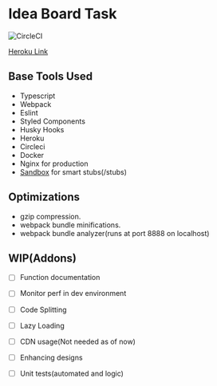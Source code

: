 # Idea Board Task

![CircleCI](https://img.shields.io/circleci/build/github/Mohit21GoJs/bcg-task/master?style=for-the-badge&token=24da5b9aafe35da88df71082e8bd51ef42286d2f)

[Heroku Link](https://tiles-map.herokuapp.com/)

## Base Tools Used

-   Typescript
-   Webpack
-   Eslint
-   Styled Components
-   Husky Hooks
-   Heroku
-   Circleci
-   Docker
-   Nginx for production
-   [Sandbox](https://getsandbox.com/) for smart stubs(/stubs)

## Optimizations

-   gzip compression.
-   webpack bundle minifications.
-   webpack bundle analyzer(runs at port 8888 on localhost)

## WIP(Addons)

-   [ ] Function documentation

-   [ ] Monitor perf in dev environment

-   [ ] Code Splitting

-   [ ] Lazy Loading

-   [ ] CDN usage(Not needed as of now)

-   [ ] Enhancing designs

-   [ ] Unit tests(automated and logic)
